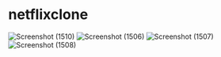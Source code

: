 # netflixclone

![Screenshot (1510)](https://user-images.githubusercontent.com/72133827/178153247-ec090836-e650-47aa-b144-138c7118470d.png)
![Screenshot (1506)](https://user-images.githubusercontent.com/72133827/178153283-f639ebbe-c31e-4c57-a818-fe9f8c409863.png)
![Screenshot (1507)](https://user-images.githubusercontent.com/72133827/178153287-a4a452e7-8021-4e79-ba03-fbfe330c8c40.png)
![Screenshot (1508)](https://user-images.githubusercontent.com/72133827/178153293-f3f9222a-e78f-4731-8dc5-04933c834a81.png)
